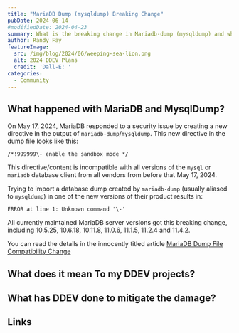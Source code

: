 ```yaml
---
title: "MariaDB Dump (mysqldump) Breaking Change"
pubDate: 2024-06-14
#modifiedDate: 2024-04-23
summary: What is the breaking change in Mariadb-dump (mysqldump) and what does it mean for my DDEV projects?
author: Randy Fay
featureImage:
  src: /img/blog/2024/06/weeping-sea-lion.png
  alt: 2024 DDEV Plans
  credit: 'Dall-E: '
categories:
  - Community
---
```


## What happened with MariaDB and MysqlDump?

On May 17, 2024, MariaDB responded to a security issue by creating a new directive in the output of `mariadb-dump`/`mysqldump`. This new directive in the dump file looks like this:

`/*!999999\- enable the sandbox mode */`

This directive/content is incompatible with all versions of the `mysql` or `mariadb` database client from all vendors from before that May 17, 2024. 

Trying to import a database dump created by `mariadb-dump` (usually aliased to `mysqldump`) in one of the new versions of their product results in:

`ERROR at line 1: Unknown command '\-'`

All currently maintained MariaDB server versions got this breaking change, including 10.5.25, 10.6.18, 10.11.8, 11.0.6, 11.1.5, 11.2.4 and 11.4.2.

You can read the details in the innocently titled article [MariaDB Dump File Compatibility Change](https://mariadb.org/mariadb-dump-file-compatibility-change/)

## What does it mean To my DDEV projects?



## What has DDEV done to mitigate the damage?

## Links
